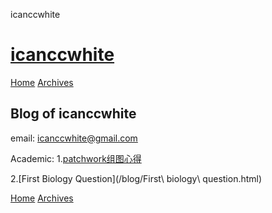 icanccwhite             

[icanccwhite](/)
================

[Home](/) [Archives](/archives)

Blog of icanccwhite
-----------------------------------------
email: icanccwhite@gmail.com

Academic:
1.[patchwork组图心得](/blog/patchwork组图心得.html)

2.[First Biology Question](/blog/First\ biology\ question.html)



[Home](/) [Archives](/archives)
